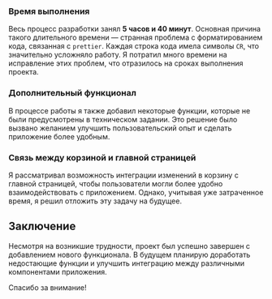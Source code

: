 ### Время выполнения

Весь процесс разработки занял **5 часов и 40 минут**. Основная причина такого длительного времени — странная проблема с форматированием кода, связанная с `prettier`. Каждая строка кода имела символы `CR`, что значительно усложняло работу. Я потратил много времени на исправление этих проблем, что отразилось на сроках выполнения проекта.

### Дополнительный функционал

В процессе работы я также добавил некоторые функции, которые не были предусмотрены в техническом задании. Это решение было вызвано желанием улучшить пользовательский опыт и сделать приложение более удобным.

### Связь между корзиной и главной страницей

Я рассматривал возможность интеграции изменений в корзину с главной страницей, чтобы пользователи могли более удобно взаимодействовать с приложением. Однако, учитывая уже затраченное время, я решил отложить эту задачу на будущее.

## Заключение

Несмотря на возникшие трудности, проект был успешно завершен с добавлением нового функционала. В будущем планирую доработать недостающие функции и улучшить интеграцию между различными компонентами приложения.

Спасибо за внимание!
